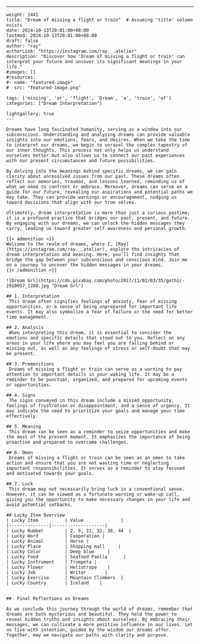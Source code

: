 ---
    weight: 1441
    title: "Dream of missing a flight or train"  # Assuming 'title' column exists
    date: 2024-10-13T20:01:00+08:00
    lastmod: 2024-10-13T20:01:00+08:00
    draft: false
    author: "ray"
    authorLink: "https://instagram.com/ray._.atelier"
    description: "Discover how 'Dream of missing a flight or train' can interpret your future and uncover its significant meanings in your life."
    #images: []
    #resources:
    #- name: "featured-image"
    #  src: "featured-image.png"
    
    tags: ['missing', 'or', 'flight', 'Dream', 'a', 'train', 'of']
    categories: ["Dream Interpretation"]
    
    lightgallery: true
    ---
    
    Dreams have long fascinated humanity, serving as a window into our subconscious. Understanding and analyzing dreams can provide valuable insights into our emotions, fears, and desires. When we take the time to interpret our dreams, we begin to unravel the complex tapestry of our inner thoughts. This process not only helps us understand ourselves better but also allows us to connect our past experiences with our present circumstances and future possibilities.
    
    By delving into the meanings behind specific dreams, we can gain clarity about unresolved issues from our past. These dreams often reflect our memories, traumas, and lessons learned, reminding us of what we need to confront or embrace. Moreover, dreams can serve as a guide for our future, revealing our aspirations and potential paths we may take. They can provide warnings or encouragement, nudging us toward decisions that align with our true selves.
    
    Ultimately, dream interpretation is more than just a curious pastime; it is a profound practice that bridges our past, present, and future. By engaging with our dreams, we can unlock the hidden messages they carry, leading us toward greater self-awareness and personal growth.
    
    {{< admonition >}}
    Welcome to the realm of dreams, where I, [Ray](https://instagram.com/ray._.atelier), explore the intricacies of dream interpretation and meaning. Here, you’ll find insights that bridge the gap between your subconscious and conscious mind. Join me on a journey to uncover the hidden messages in your dreams.
    {{< /admonition >}}
    
    ![Dream Grl](https://cdn.pixabay.com/photo/2017/11/02/03/35/gothic-2910057_1280.jpg "Dream Grl")
    
    ## 1. Interpretation
     This dream often signifies feelings of anxiety, fear of missing opportunities, or a sense of being unprepared for important life events. It may also symbolize a fear of failure or the need for better time management.
    
    ## 2. Analysis
     When interpreting this dream, it is essential to consider the emotions and specific details that stood out to you. Reflect on any areas in your life where you may feel you are falling behind or missing out, as well as any feelings of stress or self-doubt that may be present.
    
    ## 3. Premonitions
     Dreams of missing a flight or train can serve as a warning to pay attention to important details in your waking life. It may be a reminder to be punctual, organized, and prepared for upcoming events or opportunities.
    
    ## 4. Signs
     The signs conveyed in this dream include a missed opportunity, feelings of frustration or disappointment, and a sense of urgency. It may indicate the need to prioritize your goals and manage your time effectively.
    
    ## 5. Meaning
     This dream can be seen as a reminder to seize opportunities and make the most of the present moment. It emphasizes the importance of being proactive and prepared to overcome challenges.
    
    ## 6. Omen
     Dreams of missing a flight or train can be seen as an omen to take action and ensure that you are not wasting time or neglecting important responsibilities. It serves as a reminder to stay focused and motivated towards your goals.
    
    ## 7. Luck
     This dream may not necessarily bring luck in a conventional sense. However, it can be viewed as a fortunate warning or wake-up call, giving you the opportunity to make necessary changes in your life and avoid potential setbacks.
    
    ## Lucky Item Overview
    | Lucky Item          | Value              |
    |---------------|--------------------|
    | Lucky Number        | 2, 5, 21, 32, 38, 44  |
    | Lucky Word          | Cooperation |
    | Lucky Animal        | Horse |
    | Lucky Place         | Shopping mall     |
    | Lucky Color         | Deep blue     |
    | Lucky Food          | Seafood Paella      |
    | Lucky Instrument    | Trompeta |
    | Lucky Flower        | Heliotrope    |
    | Lucky Job           | Writer       |
    | Lucky Exercise      | Mountain Climbers  |
    | Lucky Country       | Iceland    |
    
    
    ##  Final Reflections on Dreams
    
    As we conclude this journey through the world of dreams, remember that dreams are both mysterious and beautiful. They hold the power to reveal hidden truths and insights about ourselves. By embracing their messages, we can cultivate a more positive influence in our lives. Let us live with intention, guided by the wisdom our dreams offer. Together, may we navigate our paths with clarity and purpose.
    
